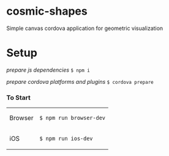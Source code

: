 # cosmic-shapes
Simple canvas cordova application for geometric visualization


# Setup

_prepare js dependencies_
`$ npm i`

_prepare cordova platforms and plugins_
`$ cordova prepare`

### To Start

<table>
<tr>
<td>Browser</td>
<td>

`$ npm run browser-dev`

</td>
</tr>
<tr>
<td>iOS</td>
<td>

`$ npm run ios-dev`

</td>
</tr>
</table>
